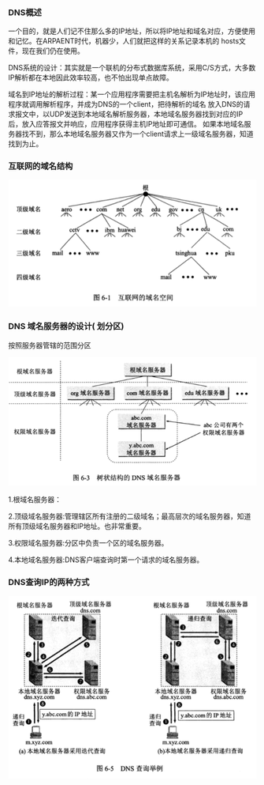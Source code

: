 ### DNS概述

一个目的，就是人们记不住那么多的IP地址，所以将IP地址和域名对应，方便使用和记忆。在ARPAENT时代，机器少，人们就把这样的关系记录本机的
hosts文件，现在我们仍在使用。

DNS系统的设计：其实就是一个联机的分布式数据库系统，采用C/S方式，大多数IP解析都在本地因此效率较高，也不怕出现单点故障。

域名到IP地址的解析过程：某一个应用程序需要把主机名解析为IP地址时，该应用程序就调用解析程序，并成为DNS的一个client，把待解析的域名
放入DNS的请求报文中，以UDP发送到本地域名解析服务器，本地域名服务器找到对应的IP后，放入应答报文并响应，应用程序获得主机IP地址即可通信。
如果本地域名服务器找不到，那么本地域名服务器又作为一个client请求上一级域名服务器，知道找到为止。

### 互联网的域名结构

![DNS的域名结构](https://github.com/ytuan996/notebook/blob/master/network/image/dns_structure.png?raw=true)

### DNS 域名服务器的设计( 划分区)

按照服务器管辖的范围分区

![DNS_server_structure](https://github.com/ytuan996/notebook/blob/master/network/image/dns_server_structure.png?raw=true)

1.根域名服务器：

2.顶级域名服务器:管理辖区所有注册的二级域名；最高层次的域名服务器，知道所有顶级域名服务器和IP地址。也非常重要。

3.权限域名服务器:分区中负责一个区的域名服务器。

4.本地域名服务器:DNS客户端查询时第一个请求的域名服务器。

### DNS查询IP的两种方式

![DNS查找IP的两种方式](https://github.com/ytuan996/notebook/blob/master/network/image/dns_search_example.png?raw=true)
